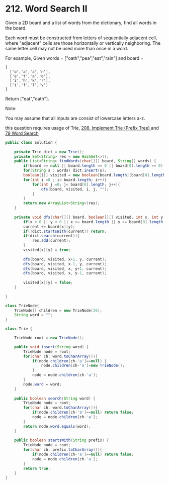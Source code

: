 # 212. Word Search II   

Given a 2D board and a list of words from the dictionary, find all words in the board.

Each word must be constructed from letters of sequentially adjacent cell, where "adjacent" cells are those horizontally or vertically neighboring. The same letter cell may not be used more than once in a word.

For example,
Given words = ["oath","pea","eat","rain"] and board =

```
[
  ['o','a','a','n'],
  ['e','t','a','e'],
  ['i','h','k','r'],
  ['i','f','l','v']
]
```
Return ["eat","oath"].

Note:

You may assume that all inputs are consist of lowercase letters a-z.


 this question requires usage of Trie, [208. Implement Trie (Prefix Tree)  ](GoogleMedium/208.md)and [79 Word Search](GoogleMedium/79.md)
 
```java
public class Solution {
    
    private Trie dict = new Trie();
    private Set<String> res = new HashSet<>();
    public List<String> findWords(char[][] board, String[] words) {
        if(board == null || board.length == 0 || board[0].length == 0) return new ArrayList<String>(res);
        for(String s : words) dict.insert(s);
        boolean[][] visited = new boolean[board.length][board[0].length];
        for(int i =0 ; i< board.length; i++){
            for(int j =0; j< board[0].length; j++){
                dfs(board, visited, i, j, "");
            }
        }
        return new ArrayList<String>(res);
    }
    
    private void dfs(char[][] board, boolean[][] visited, int x, int y, String current){
        if(x < 0 || y < 0 || x >= board.length || y >= board[0].length || visited[x][y]) return;
        current += board[x][y];
        if(!dict.startsWith(current)) return;
        if(dict.search(current)){
            res.add(current);
        }
        visited[x][y] = true;
        
        dfs(board, visited, x+1, y, current);
        dfs(board, visited, x-1, y, current);
        dfs(board, visited, x, y+1, current);
        dfs(board, visited, x, y-1, current);
        
        visited[x][y] = false;
    }
    
}

class TrieNode{
    TrieNode[] children = new TrieNode[26];
    String word = "";
}

class Trie {

    TrieNode root = new TrieNode();

    public void insert(String word) {
        TrieNode node = root;
        for(char ch: word.toCharArray()){
            if(node.children[ch-'a']==null) {
                node.children[ch-'a']=new TrieNode();
            }
            node = node.children[ch-'a'];
        }
        node.word = word;
    }
    
    public boolean search(String word) {
        TrieNode node = root;
        for(char ch: word.toCharArray()){
            if(node.children[ch-'a']==null) return false;
            node = node.children[ch-'a'];
        }
        return node.word.equals(word);      
    }
    
    public boolean startsWith(String prefix) {
        TrieNode node = root;
        for(char ch: prefix.toCharArray()){
            if(node.children[ch-'a']==null) return false;
            node = node.children[ch-'a'];
        }
        return true;         
    }
}
```

